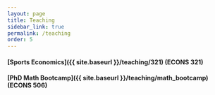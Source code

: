 ```yaml
---
layout: page
title: Teaching
sidebar_link: true
permalink: /teaching
order: 5
---
```


#### [Sports Economics]({{ site.baseurl }}/teaching/321) (ECONS 321)

#### [PhD Math Bootcamp]({{ site.baseurl }}/teaching/math_bootcamp) (ECONS 506)
